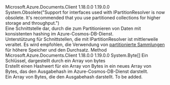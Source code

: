 <Type Name="IHashGenerator" FullName="Microsoft.Azure.Documents.Partitioning.IHashGenerator">
  <TypeSignature Language="C#" Value="public interface IHashGenerator" />
  <TypeSignature Language="ILAsm" Value=".class public interface auto ansi abstract IHashGenerator" />
  <TypeSignature Language="DocId" Value="T:Microsoft.Azure.Documents.Partitioning.IHashGenerator" />
  <TypeSignature Language="VB.NET" Value="Public Interface IHashGenerator" />
  <TypeSignature Language="F#" Value="type IHashGenerator = interface" />
  <AssemblyInfo>
    <AssemblyName>Microsoft.Azure.Documents.Client</AssemblyName>
    <AssemblyVersion>1.18.0.0</AssemblyVersion>
    <AssemblyVersion>1.19.0.0</AssemblyVersion>
  </AssemblyInfo>
  <Interfaces />
  <Attributes>
    <Attribute>
      <AttributeName>System.Obsolete("Support for interfaces used with IPartitionResolver is now obsolete. It's recommended that you use partitioned collections for higher storage and throughput.")</AttributeName>
    </Attribute>
  </Attributes>
  <Docs>
    <summary>
            Eine Schnittstelle dar, durch die <see cref="T:Microsoft.Azure.Documents.Partitioning.HashPartitionResolver" /> zum Partitionieren von Daten mit konsistenten hashing im Azure-Cosmos-DB-Dienst.
            </summary>
    <remarks>
      <para>
            Unterstützung für Schnittstellen, die mit IPartitionResolver ist mittlerweile veraltet. Es wird empfohlen, die Verwendung von <a href="https://azure.microsoft.com/documentation/articles/documentdb-partition-data">partitionierte Sammlungen</a> für höhere Speicher und den Durchsatz.
            </para>
    </remarks>
    <altmember cref="T:Microsoft.Azure.Documents.Partitioning.HashPartitionResolver" />
  </Docs>
  <Members>
    <Member MemberName="ComputeHash">
      <MemberSignature Language="C#" Value="public byte[] ComputeHash (byte[] key);" />
      <MemberSignature Language="ILAsm" Value=".method public hidebysig newslot virtual instance unsigned int8[] ComputeHash(unsigned int8[] key) cil managed" />
      <MemberSignature Language="DocId" Value="M:Microsoft.Azure.Documents.Partitioning.IHashGenerator.ComputeHash(System.Byte[])" />
      <MemberSignature Language="VB.NET" Value="Public Function ComputeHash (key As Byte()) As Byte()" />
      <MemberSignature Language="F#" Value="abstract member ComputeHash : byte[] -&gt; byte[]" Usage="iHashGenerator.ComputeHash key" />
      <MemberType>Method</MemberType>
      <AssemblyInfo>
        <AssemblyName>Microsoft.Azure.Documents.Client</AssemblyName>
        <AssemblyVersion>1.18.0.0</AssemblyVersion>
        <AssemblyVersion>1.19.0.0</AssemblyVersion>
      </AssemblyInfo>
      <ReturnValue>
        <ReturnType>System.Byte[]</ReturnType>
      </ReturnValue>
      <Parameters>
        <Parameter Name="key" Type="System.Byte[]" />
      </Parameters>
      <Docs>
        <param name="key">Ein Schlüssel, dargestellt durch ein Array von bytes</param>
        <summary>
            Erstellt einen Hashwert für ein Array von Bytes in ein neues Array von Bytes, das den Ausgabehash im Azure-Cosmos-DB-Dienst darstellt.
            </summary>
        <returns>Ein Array von Bytes, die den Ausgabehash darstellt.</returns>
        <remarks>To be added.</remarks>
      </Docs>
    </Member>
  </Members>
</Type>